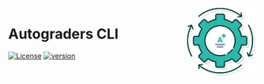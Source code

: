 <img src="https://raw.githubusercontent.com/Autograders/logo/master/logo/full.png" width="145px" align="right" />

# Autograders CLI

[![License](https://img.shields.io/github/license/autograders/cli)](https://github.com/Autograders/cli/blob/master/LICENSE)
[![version](https://img.shields.io/pypi/v/autograders-cli)](https://img.shields.io/pypi/v/autograders-cli)
